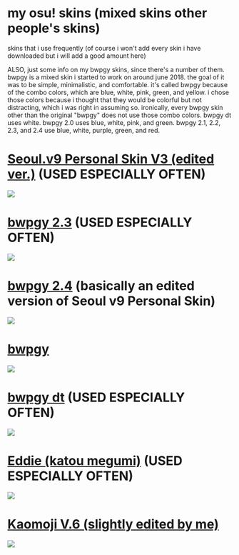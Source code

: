 # my osu! skins (mixed skins other people's skins)
skins that i use frequently (of course i won't add every skin i have downloaded but i will add a good amount here)

ALSO, just some info on my bwpgy skins, since there's a number of them. bwpgy is a mixed skin i started to work on around june 2018. the goal of it was to be simple, minimalistic, and comfortable. it's called bwpgy because of the combo colors, which are blue, white, pink, green, and yellow. i chose those colors because i thought that they would be colorful but not distracting, which i was right in assuming so. ironically, every bwpgy skin other than the original "bwpgy" does not use those combo colors. bwpgy dt uses white. bwpgy 2.0 uses blue, white, pink, and green. bwpgy 2.1, 2.2, 2.3, and 2.4 use blue, white, purple, green, and red.

 # [Seoul.v9 Personal Skin V3 (edited ver.)](https://joofi.s-ul.eu/EnCLB4td) (USED ESPECIALLY OFTEN)
![](https://osu.ppy.sh/ss/11928910)

# [bwpgy 2.3](https://joofi.s-ul.eu/4NgUFUeI) (USED ESPECIALLY OFTEN)
![](https://osu.ppy.sh/ss/11928924)

# [bwpgy 2.4](https://joofi.s-ul.eu/X7tOQnUl) (basically an edited version of Seoul v9 Personal Skin)
![](https://osu.ppy.sh/ss/11929102)

# [bwpgy](https://joofi.s-ul.eu/NQcKY26W)
![](https://osu.ppy.sh/ss/11929068)

# [bwpgy dt](https://joofi.s-ul.eu/gMStA6OO) (USED ESPECIALLY OFTEN)
![](https://osu.ppy.sh/ss/11929077)

# [Eddie (katou megumi)](https://joofi.s-ul.eu/LmSUTJWX) (USED ESPECIALLY OFTEN)
![](https://osu.ppy.sh/ss/11929041)

# [Kaomoji V.6 (slightly edited by me)](https://joofi.s-ul.eu/MBWFWal5)
![](https://osu.ppy.sh/ss/11928991)
